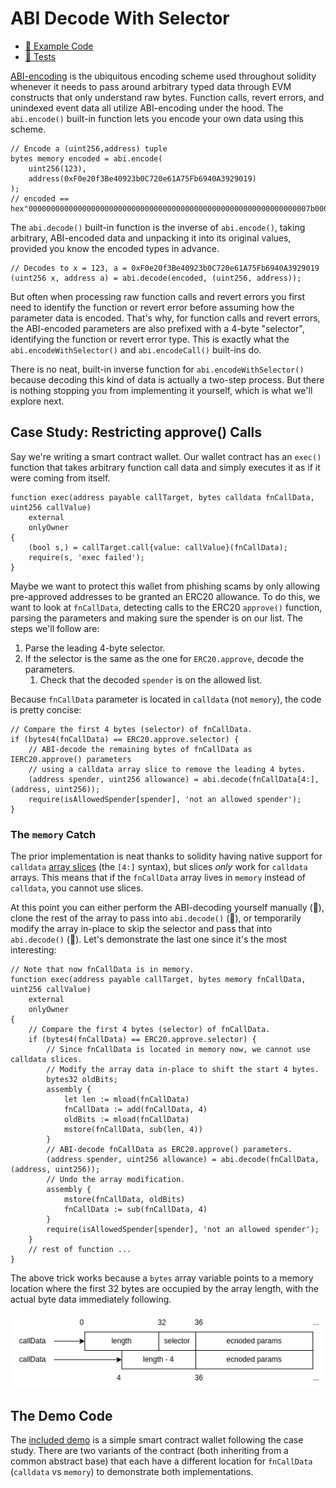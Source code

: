 # ABI Decode With Selector
- [📜 Example Code](./ApproveRestrictedWallet.sol)
- [🐞 Tests](../../test/ApproveRestrictedWallet.t.sol)

[ABI-encoding](https://docs.soliditylang.org/en/v0.8.19/abi-spec.html#argument-encoding) is the ubiquitous encoding scheme used throughout solidity whenever it needs to pass around arbitrary typed data through EVM constructs that only understand raw bytes. Function calls, revert errors, and unindexed event data all utilize ABI-encoding under the hood. The `abi.encode()` built-in function lets you encode your own data using this scheme.  

```solidity
// Encode a (uint256,address) tuple
bytes memory encoded = abi.encode(
    uint256(123),
    address(0xF0e20f3Be40923b0C720e61A75Fb6940A3929019)
);
// encoded == hex"000000000000000000000000000000000000000000000000000000000000007b000000000000000000000000f0e20f3be40923b0c720e61a75fb6940a3929019"
```

The `abi.decode()` built-in function is the inverse of `abi.encode()`, taking arbitrary, ABI-encoded data and unpacking it into its original values, provided you know the encoded types in advance.

```solidity
// Decodes to x = 123, a = 0xF0e20f3Be40923b0C720e61A75Fb6940A3929019
(uint256 x, address a) = abi.decode(encoded, (uint256, address));
```

But often when processing raw function calls and revert errors you first need to identify the function or revert error before assuming how the parameter data is encoded. That's why, for function calls and revert errors, the ABI-encoded parameters are also prefixed with a 4-byte "selector", identifying the function or revert error type. This is exactly what the `abi.encodeWithSelector()` and `abi.encodeCall()` built-ins do.

There is no neat, built-in inverse function for `abi.encodeWithSelector()` because decoding this kind of data is actually a two-step process. But there is nothing stopping you from implementing it yourself, which is what we'll explore next.

## Case Study: Restricting approve() Calls

Say we're writing a smart contract wallet. Our wallet contract has an `exec()` function that takes arbitrary function call data and simply executes it as if it were coming from itself.

```solidity
function exec(address payable callTarget, bytes calldata fnCallData, uint256 callValue)
    external
    onlyOwner
{
    (bool s,) = callTarget.call{value: callValue}(fnCallData);
    require(s, 'exec failed');
}
```

Maybe we want to protect this wallet from phishing scams by only allowing pre-approved addresses to be granted an ERC20 allowance. To do this, we want to look at `fnCallData`, detecting calls to the ERC20 `approve()` function, parsing the parameters and making sure the spender is on our list. The steps we'll follow are:

1. Parse the leading 4-byte selector.
2. If the selector is the same as the one for `ERC20.approve`, decode the parameters.
    1. Check that the decoded `spender` is on the allowed list.

Because `fnCallData` parameter is located in `calldata` (not `memory`), the code is pretty concise:
 
```solidity
// Compare the first 4 bytes (selector) of fnCallData.
if (bytes4(fnCallData) == ERC20.approve.selector) {
    // ABI-decode the remaining bytes of fnCallData as IERC20.approve() parameters
    // using a calldata array slice to remove the leading 4 bytes.
    (address spender, uint256 allowance) = abi.decode(fnCallData[4:], (address, uint256));
    require(isAllowedSpender[spender], 'not an allowed spender');
}
```

### The `memory` Catch
The prior implementation is neat thanks to solidity having native support for `calldata` [array slices](https://docs.soliditylang.org/en/v0.8.19/types.html#array-slices) (the `[4:]` syntax), but slices *only* work for `calldata` arrays. This means that if the `fnCallData` array lives in `memory` instead of `calldata`, you cannot use slices.

At this point you can either perform the ABI-decoding yourself manually (🤮), clone the rest of the array to pass into `abi.decode()` (💸), or temporarily modify the array in-place to skip the selector and pass that into `abi.decode()` (🤗). Let's demonstrate the last one since it's the most interesting:

```solidity
// Note that now fnCallData is in memory.
function exec(address payable callTarget, bytes memory fnCallData, uint256 callValue)
    external
    onlyOwner
{
    // Compare the first 4 bytes (selector) of fnCallData.
    if (bytes4(fnCallData) == ERC20.approve.selector) {
        // Since fnCallData is located in memory now, we cannot use calldata slices.
        // Modify the array data in-place to shift the start 4 bytes.
        bytes32 oldBits;
        assembly {
            let len := mload(fnCallData)
            fnCallData := add(fnCallData, 4)
            oldBits := mload(fnCallData)
            mstore(fnCallData, sub(len, 4))
        }
        // ABI-decode fnCallData as ERC20.approve() parameters. 
        (address spender, uint256 allowance) = abi.decode(fnCallData, (address, uint256));
        // Undo the array modification.
        assembly {
            mstore(fnCallData, oldBits)
            fnCallData := sub(fnCallData, 4)
        }
        require(isAllowedSpender[spender], 'not an allowed spender');
    }
    // rest of function ...
}
```

The above trick works because a `bytes` array variable points to a memory location where the first 32 bytes are occupied by the array length, with the actual byte data immediately following.

![memory layout for bytes array](./array.drawio.png)

## The Demo Code
The [included demo](./ApproveRestrictedWallet.sol) is a simple smart contract wallet following the case study. There are two variants of the contract (both inheriting from a common abstract base) that each have a different location for `fnCallData` (`calldata` vs `memory`)  to demonstrate both implementations.
